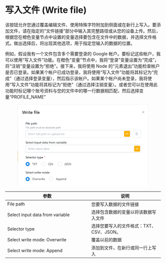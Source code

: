 # 写入文件 (Write file)

该按钮允许您通过覆盖编辑文件、使用特殊字符附加到侧面或在新行上写入。要添加文件，请在指定的“文件链接”部分中输入其完整路径或从您的设备上传。然后，根据您在橙色变量节点中设置的变量选择要包含在文件中的数据，并选择文件格式。做出选择后，将出现其他选项，用于指定您输入的数据的位置。

例如，假设我有一个文件包含多个需要登录的 Google 帐户。要标记这些帐户，我可以使用“写入文件”功能。在橙色“变量”节点中，我将“登录”变量设置为“完成”，将“注销”变量设置为“拒绝”。接下来，我将使用 Node 的“元素退出”功能检查帐户是否已登录。如果某个帐户已成功登录，我将使用“写入文件”功能将其标记为“完成”（通过选择登录变量），然后指示该帐户。如果某个帐户尚未登录，我将使用“写入文件”功能将其标记为“拒绝”（通过选择注销变量）。或者您可以在使用此功能时标记哪个账号资料与您的文件中的哪一行数据相匹配，然后选择变量“PROFILE\_NAME”

<figure><img src="../../.gitbook/assets/image (11) (1).png" alt=""><figcaption></figcaption></figure>

<table><thead><tr><th width="258">参数</th><th>说明</th></tr></thead><tbody><tr><td>File path</td><td>您要写入数据的文件链接</td></tr><tr><td>Select input data from variable</td><td>选择包含数据的变量以将该数据写入文件</td></tr><tr><td>Selector type</td><td>选择您要写入的文件格式：TXT、CSV、JSON。</td></tr><tr><td>Select write mode: Overwrite</td><td>覆盖以前的数据</td></tr><tr><td>Select write mode: Append</td><td>添加到文件，在新行或同一行上写入</td></tr></tbody></table>
